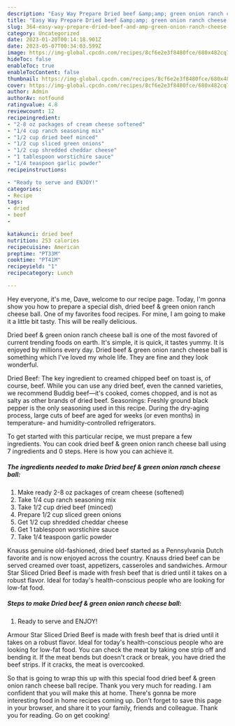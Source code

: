 ```yaml
---
description: "Easy Way Prepare Dried beef &amp;amp; green onion ranch cheese ball yang Very Delicious"
title: "Easy Way Prepare Dried beef &amp;amp; green onion ranch cheese ball yang Very Delicious"
slug: 364-easy-way-prepare-dried-beef-and-amp-green-onion-ranch-cheese-ball-yang-very-delicious
category: Uncategorized
date: 2023-01-20T00:14:18.901Z
date: 2023-05-07T00:34:03.599Z
image: https://img-global.cpcdn.com/recipes/8cf6e2e3f8480fce/680x482cq70/dried-beef-green-onion-ranch-cheese-ball-recipe-main-photo.jpg
hideToc: false
enableToc: true
enableTocContent: false
thumbnail: https://img-global.cpcdn.com/recipes/8cf6e2e3f8480fce/680x482cq70/dried-beef-green-onion-ranch-cheese-ball-recipe-main-photo.jpg
cover: https://img-global.cpcdn.com/recipes/8cf6e2e3f8480fce/680x482cq70/dried-beef-green-onion-ranch-cheese-ball-recipe-main-photo.jpg
author: Admin
authorAv: notfound
ratingvalue: 4.8
reviewcount: 12
recipeingredient:
- "2-8 oz packages of cream cheese softened"
- "1/4 cup ranch seasoning mix"
- "1/2 cup dried beef minced"
- "1/2 cup sliced green onions"
- "1/2 cup shredded cheddar cheese"
- "1 tablespoon worstichire sauce"
- "1/4 teaspoon garlic powder"
recipeinstructions:

- "Ready to serve and ENJOY!"
categories:
- Recipe
tags:
- dried
- beef
- 

katakunci: dried beef  
nutrition: 253 calories
recipecuisine: American
preptime: "PT33M"
cooktime: "PT41M"
recipeyield: "1"
recipecategory: Lunch

---
```



Hey everyone, it's me, Dave, welcome to our recipe page. Today, I'm gonna show you how to prepare a special dish, dried beef &amp; green onion ranch cheese ball. One of my favorites food recipes. For mine, I am going to make it a little bit tasty. This will be really delicious.

Dried beef &amp; green onion ranch cheese ball is one of the most favored of current trending foods on earth. It's simple, it is quick, it tastes yummy. It is enjoyed by millions every day. Dried beef &amp; green onion ranch cheese ball is something which I've loved my whole life. They are fine and they look wonderful.

Dried Beef: The key ingredient to creamed chipped beef on toast is, of course, beef. While you can use any dried beef, even the canned varieties, we recommend Buddig beef—it&#39;s cooked, comes chopped, and is not as salty as other brands of dried beef. Seasonings: Freshly ground black pepper is the only seasoning used in this recipe. During the dry-aging process, large cuts of beef are aged for weeks (or even months) in temperature- and humidity-controlled refrigerators.


To get started with this particular recipe, we must prepare a few ingredients. You can cook dried beef &amp; green onion ranch cheese ball using 7 ingredients and 0 steps. Here is how you can achieve it.

<!--inarticleads1-->

##### The ingredients needed to make Dried beef &amp; green onion ranch cheese ball:

1. Make ready 2-8 oz packages of cream cheese (softened)
1. Take 1/4 cup ranch seasoning mix
1. Take 1/2 cup dried beef (minced)
1. Prepare 1/2 cup sliced green onions
1. Get 1/2 cup shredded cheddar cheese
1. Get 1 tablespoon worstichire sauce
1. Take 1/4 teaspoon garlic powder


Knauss genuine old-fashioned, dried beef started as a Pennsylvania Dutch favorite and is now enjoyed across the country. Knauss dried beef can be served creamed over toast, appetizers, casseroles and sandwiches. Armour Star Sliced Dried Beef is made with fresh beef that is dried until it takes on a robust flavor. Ideal for today&#39;s health-conscious people who are looking for low-fat food. 

<!--inarticleads2-->

##### Steps to make Dried beef &amp; green onion ranch cheese ball:


1. Ready to serve and ENJOY!

Armour Star Sliced Dried Beef is made with fresh beef that is dried until it takes on a robust flavor. Ideal for today&#39;s health-conscious people who are looking for low-fat food. You can check the meat by taking one strip off and bending it. If the meat bends but doesn&#39;t crack or break, you have dried the beef strips. If it cracks, the meat is overcooked. 

So that is going to wrap this up with this special food dried beef &amp; green onion ranch cheese ball recipe. Thank you very much for reading. I am confident that you will make this at home. There's gonna be more interesting food in home recipes coming up. Don't forget to save this page in your browser, and share it to your family, friends and colleague. Thank you for reading. Go on get cooking!
